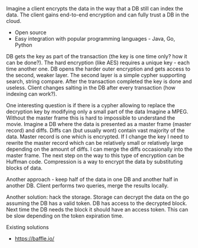 Imagine a client encrypts the data in the way that a DB still can index the data. The client gains end-to-end encryption and can fully trust a DB in the cloud.

* Open source
* Easy integration with popular programming languages - Java, Go, Python


DB gets the key as part of the transaction (the key is one time only? how it can be done?). The hard encryption (like AES) requires a unique key - each time another one.
DB opens the harder outer encryption and gets access to the second, weaker layer. The second layer is a simple cypher supporting search, string compare.
After the transaction completed the key is done and useless. Client changes salting in the DB after every transaction (how indexing can work?).

One interesting question is if there is a cypher allowing to replace the decryption key by modifying only a small part of the data
Imagine a MPEG. Without the master frame this is hard to impossible to understand the movie. Imagine a DB where the data is presented as a master frame (master record) and diffs. Diffs can (but usually wont) contain vast majority of the data. Master record is one which is encrypted. If I change the key I need to rewrite the master record which can be relatively small or relatively large depending on the amount of diffs. I can merge the diffs occasionally into the master frame.
The next step on the way to this type of encryption can be Huffman code. Compression is a way to encrypt the data by substituting blocks of data.

Another approach - keep half of the data in one DB and another half in another DB. Client performs two queries, merge the results locally.

Another solution: hack the storage. Storage can decrypt the data on the go assuming the DB has a valid token. DB has access to the decrypted block. Next time the DB needs the block it should have an access token. This can be slow depending on the token expiration time.

Existing solutions
* https://baffle.io/
